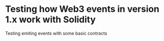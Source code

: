 # Testing how Web3 events in version 1.x work with Solidity

Testing emiting events with some basic contracts
